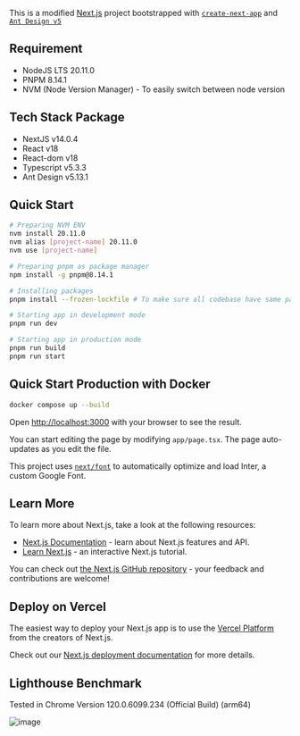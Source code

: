 This is a modified [Next.js](https://nextjs.org/) project bootstrapped with [`create-next-app`](https://github.com/vercel/next.js/tree/canary/packages/create-next-app) and [`Ant Design v5`](https://ant.design/)

## Requirement

- NodeJS LTS 20.11.0
- PNPM 8.14.1
- NVM (Node Version Manager) - To easily switch between node version

## Tech Stack Package

- NextJS v14.0.4
- React v18
- React-dom v18
- Typescript v5.3.3
- Ant Design v5.13.1

## Quick Start

```bash
# Preparing NVM ENV
nvm install 20.11.0
nvm alias [project-name] 20.11.0
nvm use [project-name]

# Preparing pnpm as package manager
npm install -g pnpm@8.14.1

# Installing packages
pnpm install --frozen-lockfile # To make sure all codebase have same package version based on lock file

# Starting app in development mode
pnpm run dev

# Starting app in production mode
pnpm run build
pnpm run start
```

## Quick Start Production with Docker

```bash
docker compose up --build
```

Open [http://localhost:3000](http://localhost:3000) with your browser to see the result.

You can start editing the page by modifying `app/page.tsx`. The page auto-updates as you edit the file.

This project uses [`next/font`](https://nextjs.org/docs/basic-features/font-optimization) to automatically optimize and load Inter, a custom Google Font.

## Learn More

To learn more about Next.js, take a look at the following resources:

- [Next.js Documentation](https://nextjs.org/docs) - learn about Next.js features and API.
- [Learn Next.js](https://nextjs.org/learn) - an interactive Next.js tutorial.

You can check out [the Next.js GitHub repository](https://github.com/vercel/next.js/) - your feedback and contributions are welcome!

## Deploy on Vercel

The easiest way to deploy your Next.js app is to use the [Vercel Platform](https://vercel.com/new?utm_medium=default-template&filter=next.js&utm_source=create-next-app&utm_campaign=create-next-app-readme) from the creators of Next.js.

Check out our [Next.js deployment documentation](https://nextjs.org/docs/deployment) for more details.


## Lighthouse Benchmark

Tested in Chrome Version 120.0.6099.234 (Official Build) (arm64)

![image](https://gitlab.dot.co.id/kalla/property-management/kalla-property-management/uploads/3c8a5335a9f860b1c205450656a8c296/image.png)
